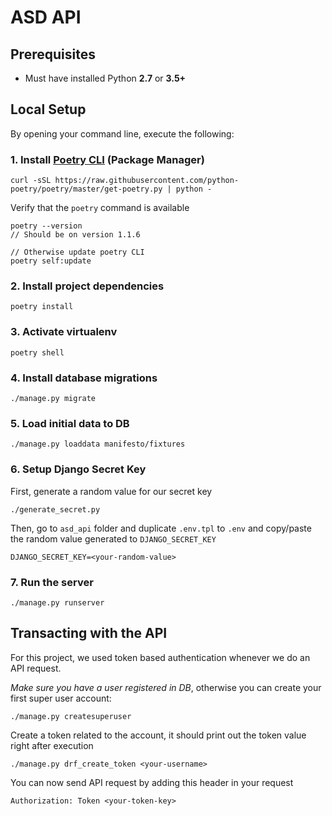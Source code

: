 # ASD API

## Prerequisites

* Must have installed Python **2.7** or **3.5+**

## Local Setup

By opening your command line, execute the following:

### 1. Install [Poetry CLI](https://python-poetry.org/) (Package Manager)

```
curl -sSL https://raw.githubusercontent.com/python-poetry/poetry/master/get-poetry.py | python -
```

Verify that the `poetry` command is available

```
poetry --version
// Should be on version 1.1.6

// Otherwise update poetry CLI
poetry self:update
```

### 2. Install project dependencies
```
poetry install
```

### 3. Activate virtualenv
```
poetry shell
```

### 4. Install database migrations
```
./manage.py migrate
```

### 5. Load initial data to DB
```
./manage.py loaddata manifesto/fixtures
```

### 6. Setup Django Secret Key

First, generate a random value for our secret key

```
./generate_secret.py
```

Then, go to `asd_api` folder and duplicate `.env.tpl` to `.env` and copy/paste the random value generated to `DJANGO_SECRET_KEY`
```
DJANGO_SECRET_KEY=<your-random-value>
```

### 7. Run the server
```
./manage.py runserver
```

## Transacting with the API

For this project, we used token based authentication whenever we do an API request.

*Make sure you have a user registered in DB*, otherwise you can create your first super user account:

```
./manage.py createsuperuser
```

Create a token related to the account, it should print out the token value right after execution


```
./manage.py drf_create_token <your-username>
```

You can now send API request by adding this header in your request

```
Authorization: Token <your-token-key>
```
